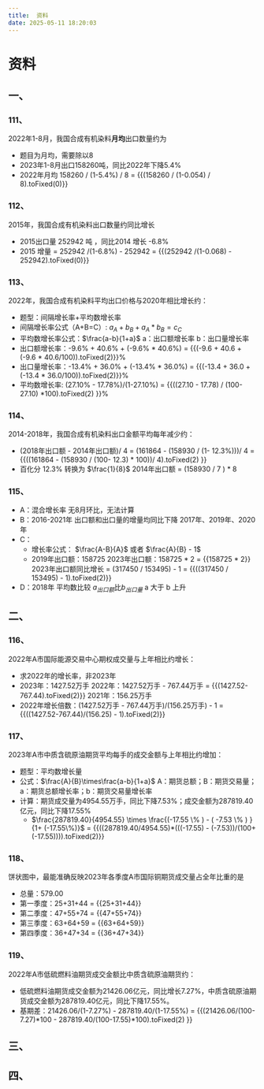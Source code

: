 ```yaml
---
title:  资料
date: 2025-05-11 18:20:03
---
```

# 资料

## 一、
### 111、
2022年1-8月，我国合成有机染料**月均**出口数量约为 
- 题目为月均，需要除以8
- 2023年1-8月出口158260吨，同比2022年下降5.4%
- 2022年月均 158260 / (1-5.4%) / 8 = {{(158260 / (1-0.054) / 8).toFixed(0)}}
### 112、
2015年，我国合成有机染料出口数量约同比增长
- 2015出口量 252942 吨 ，同比2014 增长 -6.8%
- 2015 增量 = 252942 /(1-6.8%) - 252942 = {{(252942 /(1-0.068) - 252942).toFixed(0)}}
### 113、
2022年，我国合成有机染料平均出口价格与2020年相比增长约：
- 题型：间隔增长率+平均数增长率
- 间隔增长率公式（A+B=C）: $a_{A}+b_{B}+a_{A}*b_{B} = c_{C}$
- 平均数增长率公式：$\frac{a-b}{1+a}$  a：出口额增长率 b：出口量增长率
- 出口额增长率：-9.6% + 40.6% + (-9.6% * 40.6%) = {{(-9.6 + 40.6 + (-9.6 * 40.6/100)).toFixed(2)}}%
- 出口量增长率：-13.4% + 36.0% + (-13.4% * 36.0%) = {{(-13.4 + 36.0 + (-13.4 * 36.0/100)).toFixed(2)}}%
- 平均数增长率: (27.10% -  17.78%)/(1-27.10%) = {{((27.10 -  17.78) / (100-27.10) *100).toFixed(2) }}%
### 114、
2014-2018年，我国合成有机染料出口金额平均每年减少约：
- (2018年出口额 - 2014年出口额)/ 4 = (161864 - (158930 / (1- 12.3%)))/ 4 = {{((161864 - (158930 / (100- 12.3) * 100))/ 4).toFixed(2) }}
- 百化分 12.3% 转换为 $\frac{1}{8}$  2014年出口额 =  (158930 / 7 ) * 8
### 115、
- A：混合增长率 无8月环比，无法计算
- B：2016-2021年 出口额和出口量的增量均同比下降 2017年、2019年、2020年
- C： 
  - 增长率公式： $\frac{A-B}{A}$ 或者 $\frac{A}{B} - 1$ 
  - 2019年出口额：158725  2023年出口额：158725 * 2 = {{158725 * 2}} 2023年出口额同比增长 = (317450 / 153495) - 1 = {{((317450 / 153495) - 1).toFixed(2)}}
- D：2018年 平均数比较 $a_{出口额}$比$b_{出口量}$ a 大于 b 上升 
## 二、
### 116、
2022年A市国际能源交易中心期权成交量与上年相比约增长：
- 求2022年的增长率，非2023年
- 2023年：1427.52万手 2022年：1427.52万手 - 767.44万手 = {{(1427.52-767.44).toFixed(2)}} 2021年：156.25万手 
- 2022年增长倍数：(1427.52万手 - 767.44万手)/(156.25万手) - 1 = {{((1427.52-767.44)/(156.25) - 1).toFixed(2)}}
### 117、
2023年A市中质含硫原油期货平均每手的成交金额与上年相比约增加：
- 题型：平均数增长量
- 公式：$\frac{A}{B}\times\frac{a-b}{1+a}$ A：期货总额；B：期货交易量；a：期货总额增长率；b：期货交易量增长率
- 计算：期货成交量为4954.55万手，同比下降7.53%；成交金额为287819.40亿元，同比下降17.55% 
  - $\frac{287819.40}{4954.55} \times \frac{(-17.55 \% ) - ( -7.53 \% ) }{1+ (-17.55\%)}$  = {{((287819.40/4954.55)*(((-17.55) - (-7.53))/(100+ (-17.55)))).toFixed(2)}}
### 118、
饼状图中，最能准确反映2023年各季度A市国际铜期货成交量占全年比重的是
- 总量：579.00
- 第一季度：25+31+44 = {{25+31+44}}
- 第二季度：47+55+74 = {{47+55+74}}
- 第三季度：63+64+59 = {{63+64+59}}
- 第四季度：36+47+34 = {{36+47+34}}

### 119、
2022年A市低硫燃料油期货成交金额比中质含硫原油期货约：
- 低硫燃料油期货成交金额为21426.06亿元，同比增长7.27%，中质含硫原油期货成交金额为287819.40亿元，同比下降17.55%。
- 基期差：21426.06/(1-7.27%) - 287819.40/(1-17.55%) = {{(21426.06/(100-7.27)*100 - 287819.40/(100-17.55)*100).toFixed(2) }}

## 三、


## 四、